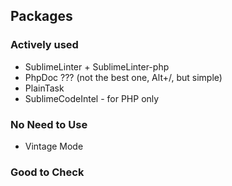 ## Packages

### Actively used

* SublimeLinter + SublimeLinter-php
* PhpDoc ??? (not the best one, Alt+/, but simple)
* PlainTask
* SublimeCodeIntel - for PHP only

### No Need to Use

* Vintage Mode

### Good to Check
